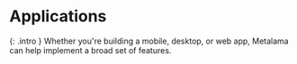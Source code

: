 ---
---

# Applications

{: .intro }
Whether you're building a mobile, desktop, or web app, Metalama can help implement a broad set of features.
